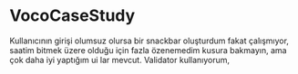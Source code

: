 # VocoCaseStudy
Kullanıcının girişi olumsuz olursa bir snackbar oluşturdum fakat çalışmıyor, saatim bitmek üzere olduğu için fazla özenemedim kusura bakmayın, ama çok daha iyi yaptığım ui lar mevcut. Validator kullanıyorum,
